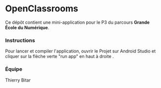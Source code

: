 # OpenClassrooms

Ce dépôt contient une mini-application pour le P3 du parcours **Grande École du Numérique**.

### Instructions

Pour lancer et compiler l'application, ouvrir le  Projet sur Android Studio et cliquer sur la flèche verte "run app" en haut à droite .

### Équipe

Thierry Bitar

